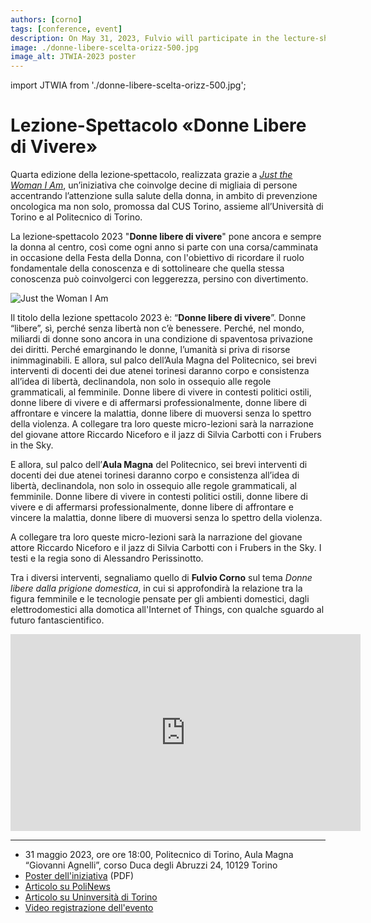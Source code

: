 ```yaml
---
authors: [corno]
tags: [conference, event]
description: On May 31, 2023, Fulvio will participate in the lecture-show organized yearly by the project "Just the Woman I Am", that will delve into the topic of freedom for women, explored from different points of view, both artistic and scientific.
image: ./donne-libere-scelta-orizz-500.jpg
image_alt: JTWIA-2023 poster
---
```


import JTWIA from './donne-libere-scelta-orizz-500.jpg';

# Lezione-Spettacolo «Donne Libere di Vivere»


Quarta edizione della lezione‑spettacolo, realizzata grazie a *[Just the Woman I Am](https://jtwia.org/)*, un’iniziativa che coinvolge decine di migliaia di persone accentrando l’attenzione sulla salute della donna, in ambito di prevenzione oncologica ma non solo, promossa dal CUS Torino, assieme all’Università di Torino e al Politecnico di Torino. 

La lezione‑spettacolo 2023 "**Donne libere di vivere**" pone ancora e sempre la donna al centro, così come ogni anno si parte con una corsa/camminata in occasione della Festa della Donna, con l'obiettivo di ricordare il ruolo fondamentale della conoscenza e di sottolineare che quella stessa conoscenza può coinvolgerci con leggerezza, persino con divertimento. 

<p className="text--center"><img src={JTWIA} alt="Just the Woman I Am"></img></p>


<!-- truncate -->


Il titolo della lezione spettacolo 2023 è: “**Donne libere di vivere**”. Donne “libere”, sì, perché senza libertà non c’è benessere. Perché, nel mondo, miliardi di donne sono ancora in una condizione di spaventosa privazione dei diritti. Perché emarginando le donne, l’umanità si priva di risorse inimmaginabili. E allora, sul palco dell’Aula Magna del Politecnico, sei brevi interventi di docenti dei due atenei torinesi daranno corpo e consistenza all’idea di libertà, declinandola, non solo in ossequio alle regole grammaticali, al femminile. Donne libere di vivere in contesti politici ostili, donne libere di vivere e di affermarsi professionalmente, donne libere di affrontare e vincere la malattia, donne libere di muoversi senza lo spettro della violenza. A collegare tra loro queste micro-lezioni sarà la narrazione del giovane attore Riccardo Niceforo e il jazz di Silvia Carbotti con i Frubers in the Sky.


E allora, sul palco dell’**Aula Magna** del Politecnico, sei brevi interventi di docenti dei due atenei torinesi daranno corpo e consistenza all’idea di libertà, declinandola, non solo in ossequio alle regole grammaticali, al femminile. Donne libere di vivere in contesti politici ostili, donne libere di vivere e di affermarsi professionalmente, donne libere di affrontare e vincere la malattia, donne libere di muoversi senza lo spettro della violenza. 

A collegare tra loro queste micro-lezioni sarà la narrazione del giovane attore Riccardo Niceforo e il jazz di Silvia Carbotti con i Frubers in the Sky. I testi e la regia sono di Alessandro Perissinotto.

Tra i diversi interventi, segnaliamo quello di **Fulvio Corno** sul tema *Donne libere dalla prigione domestica*, in cui si approfondirà la relazione tra la figura femminile e le tecnologie pensate per gli ambienti domestici, dagli elettrodomestici alla domotica all'Internet of Things, con qualche sguardo al futuro fantascientifico.

<iframe width="560" height="315" src="https://www.youtube-nocookie.com/embed/j1kizAxeQGI" title="YouTube video player" frameborder="0" allow="accelerometer; autoplay; clipboard-write; encrypted-media; gyroscope; picture-in-picture; web-share" allowfullscreen></iframe>

---

- 31 maggio 2023, ore ore 18:00, Politecnico di Torino, Aula Magna “Giovanni Agnelli”, corso Duca degli Abruzzi 24, 10129 Torino
- [Poster dell'iniziativa](./donne-libere-vivere-poster.pdf) (PDF)
- [Articolo su PoliNews](https://www.polito.it/ateneo/comunicazione-e-ufficio-stampa/appuntamenti/news?idn=20835)
- [Articolo su Uninversità di Torino](https://www.unito.it/eventi/donne-libere-di-vivere-lezione-spettacolo-2023)
- [Video registrazione dell'evento](https://youtu.be/j1kizAxeQGI)